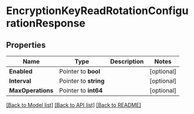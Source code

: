 # EncryptionKeyReadRotationConfigurationResponse


## Properties

Name | Type | Description | Notes
------------ | ------------- | ------------- | -------------
**Enabled** | Pointer to **bool** |  | [optional] 
**Interval** | Pointer to **string** |  | [optional] 
**MaxOperations** | Pointer to **int64** |  | [optional] 





[[Back to Model list]](../README.md#documentation-for-models) [[Back to API list]](../README.md#documentation-for-api-endpoints) [[Back to README]](../README.md)


